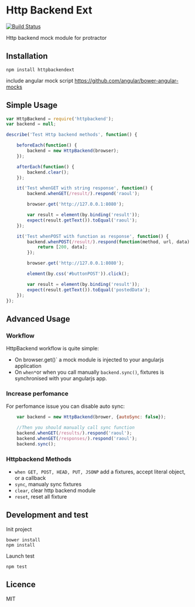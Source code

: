 # Http Backend Ext

[![Build Status](https://travis-ci.org/Gamereclaim/httpbackendext.svg?branch=master)](https://travis-ci.org/Gamereclaim/httpbackendext)

Http backend mock module for protractor

## Installation

```shell
npm install httpbackendext
```

include angular mock script
https://github.com/angular/bower-angular-mocks

## Simple Usage

```javascript
var HttpBackend = require('httpbackend');
var backend = null;

describe('Test Http backend methods', function() {

    beforeEach(function() {
        backend = new HttpBackend(browser);
    });

    afterEach(function() {
        backend.clear();
    });

	it('Test whenGET with string response', function() {
		backend.whenGET(/result/).respond('raoul');

		browser.get('http://127.0.0.1:8080');

		var result = element(by.binding('result'));
		expect(result.getText()).toEqual('raoul');
  	});

  	it('Test whenPOST with function as response', function() {
        backend.whenPOST(/result/).respond(function(method, url, data) {
            return [200, data];
        });

        browser.get('http://127.0.0.1:8080');

        element(by.css('#buttonPOST')).click();

        var result = element(by.binding('result'));
        expect(result.getText()).toEqual('postedData');
    });
});
```

## Advanced Usage

### Workflow

HttpBackend workflow is quite simple:

* On browser.get()` a mock module is injected to your angularjs application
* On `when*`or when you call manually `backend.sync()`, fixtures is synchronised with your angularjs app.

### Increase perfomance

For perfomance issue you can disable auto sync:

```javascript
    var backend = new HttpBackend(brower, {autoSync: false});

    //Then you should manually call sync function
    backend.whenGET(/results/).respond('raoul');
    backend.whenGET(/responses/).respond('raoul');
    backend.sync();

```

### Httpbackend Methods

* `when GET, POST, HEAD, PUT, JSONP` add a fixtures, accept literal object, or a callback
* `sync`, manualy sync fixtures
* `clear`, clear http backend module
* `reset`, reset all fixture

## Development and test

Init project
```shell
bower install
npm install
````

Launch test
```shell
npm test
````

## Licence

MIT
